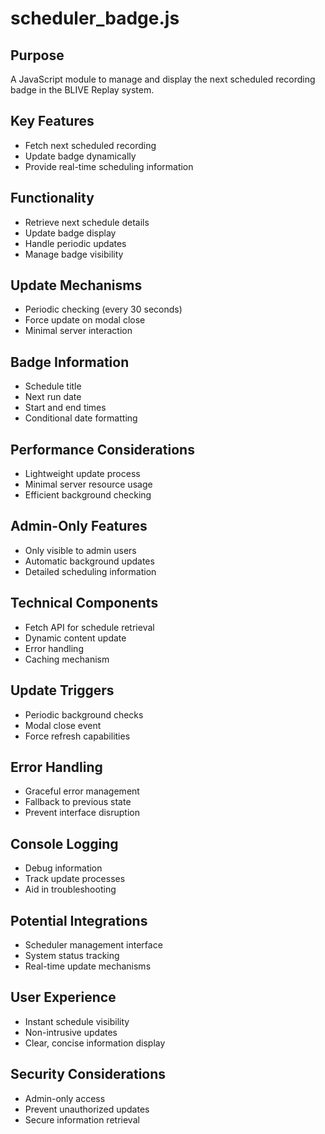 # scheduler_badge.js

## Purpose
A JavaScript module to manage and display the next scheduled recording badge in the BLIVE Replay system.

## Key Features
- Fetch next scheduled recording
- Update badge dynamically
- Provide real-time scheduling information

## Functionality
- Retrieve next schedule details
- Update badge display
- Handle periodic updates
- Manage badge visibility

## Update Mechanisms
- Periodic checking (every 30 seconds)
- Force update on modal close
- Minimal server interaction

## Badge Information
- Schedule title
- Next run date
- Start and end times
- Conditional date formatting

## Performance Considerations
- Lightweight update process
- Minimal server resource usage
- Efficient background checking

## Admin-Only Features
- Only visible to admin users
- Automatic background updates
- Detailed scheduling information

## Technical Components
- Fetch API for schedule retrieval
- Dynamic content update
- Error handling
- Caching mechanism

## Update Triggers
- Periodic background checks
- Modal close event
- Force refresh capabilities

## Error Handling
- Graceful error management
- Fallback to previous state
- Prevent interface disruption

## Console Logging
- Debug information
- Track update processes
- Aid in troubleshooting

## Potential Integrations
- Scheduler management interface
- System status tracking
- Real-time update mechanisms

## User Experience
- Instant schedule visibility
- Non-intrusive updates
- Clear, concise information display

## Security Considerations
- Admin-only access
- Prevent unauthorized updates
- Secure information retrieval
